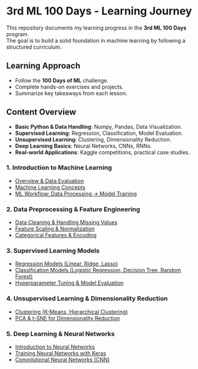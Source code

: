 # 3rd ML 100 Days - Learning Journey

This repository documents my learning progress in the **3rd ML 100 Days** program.  
The goal is to build a solid foundation in machine learning by following a structured curriculum.

## Learning Approach
- Follow the **100 Days of ML** challenge.
- Complete hands-on exercises and projects.
- Summarize key takeaways from each lesson.

## Content Overview
- **Basic Python & Data Handling**: Numpy, Pandas, Data Visualization.
- **Supervised Learning**: Regression, Classification, Model Evaluation.
- **Unsupervised Learning**: Clustering, Dimensionality Reduction.
- **Deep Learning Basics**: Neural Networks, CNNs, RNNs.
- **Real-world Applications**: Kaggle competitions, practical case studies.

### 1. Introduction to Machine Learning  
- [Overview & Data Evaluation](./Days/Day_001_data_intro.ipynb)  
- [Machine Learning Concepts](./Days/Day_002_ML_intro.ipynb)  
- [ML Workflow: Data Processing → Model Training](./Days/Day_003_ML_workflow.ipynb)  

### 2. Data Preprocessing & Feature Engineering  
- [Data Cleaning & Handling Missing Values](./Days/Day_010_data_cleaning.ipynb)  
- [Feature Scaling & Normalization](./Days/Day_012_feature_scaling.ipynb)  
- [Categorical Features & Encoding](./Days/Day_025_categorical_encoding.ipynb)  

### 3. Supervised Learning Models  
- [Regression Models (Linear, Ridge, Lasso)](./Days/Day_038_regression_models.ipynb)  
- [Classification Models (Logistic Regression, Decision Tree, Random Forest)](./Days/Day_045_classification_models.ipynb)  
- [Hyperparameter Tuning & Model Evaluation](./Days/Day_047_hyperparameter_tuning.ipynb)  

### 4. Unsupervised Learning & Dimensionality Reduction  
- [Clustering (K-Means, Hierarchical Clustering)](./Days/Day_055_clustering.ipynb)  
- [PCA & t-SNE for Dimensionality Reduction](./Days/Day_060_dimensionality_reduction.ipynb)  

### 5. Deep Learning & Neural Networks  
- [Introduction to Neural Networks](./Days/Day_063_neural_networks.ipynb)  
- [Training Neural Networks with Keras](./Days/Day_067_keras_intro.ipynb)  
- [Convolutional Neural Networks (CNN)](./Days/Day_092_CNN.ipynb)  
